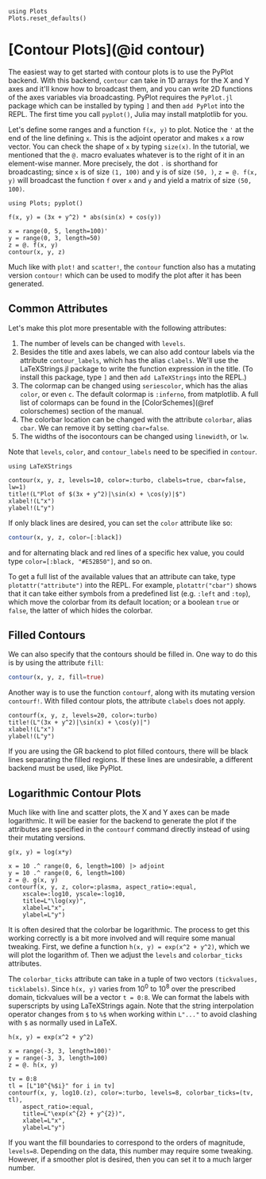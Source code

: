 ```@setup contour
using Plots
Plots.reset_defaults()
```

# [Contour Plots](@id contour)

The easiest way to get started with contour plots is to use the PyPlot backend. With this backend, `contour` can
take in 1D arrays for the X and Y axes and it'll know how to broadcast them, and you can write 2D functions of the
axes variables via broadcasting. PyPlot requires the `PyPlot.jl` package which can be installed by typing `]` and
then `add PyPlot` into the REPL. The first time you call `pyplot()`, Julia may install matplotlib for you.

Let's define some ranges and a function `f(x, y)` to plot. Notice the `'` at the end of the line defining `x`. 
This is the adjoint operator and makes `x` a row vector. You can check the shape of `x` by typing `size(x)`. In the
tutorial, we mentioned that the `@.` macro evaluates whatever is to the right of it in an element-wise manner. More
precisely, the dot `.` is shorthand for broadcasting; since `x` is of size `(1, 100)` and y is of size `(50, )`, 
`z = @. f(x, y)` will broadcast the function `f` over `x` and `y` and yield a matrix of size `(50, 100)`.

```@example contour
using Plots; pyplot()

f(x, y) = (3x + y^2) * abs(sin(x) + cos(y))

x = range(0, 5, length=100)'
y = range(0, 3, length=50)
z = @. f(x, y)
contour(x, y, z)
```

Much like with `plot!` and `scatter!`, the `contour` function also has a mutating version `contour!` which can be
used to modify the plot after it has been generated.

## Common Attributes

Let's make this plot more presentable with the following attributes:

1. The number of levels can be changed with `levels`. 
2. Besides the title and axes labels, we can also add contour labels via the attribute `contour_labels`, which has the
alias `clabels`. We'll use the LaTeXStrings.jl package to write the function expression in the title. (To install this
package, type `]` and then `add LaTeXStrings` into the REPL.)
3. The colormap can be changed using `seriescolor`, which has the alias `color`, or even `c`. The default colormap is 
`:inferno`, from matplotlib. A full list of colormaps can be found in the [ColorSchemes](@ref colorschemes) section of 
the manual.
4. The colorbar location can be changed with the attribute `colorbar`, alias `cbar`. We can remove it by setting
`cbar=false`.
5. The widths of the isocontours can be changed using `linewidth`, or `lw`.

Note that `levels`, `color`, and `contour_labels` need to be specified in `contour`.

```@example contour
using LaTeXStrings

contour(x, y, z, levels=10, color=:turbo, clabels=true, cbar=false, lw=1)
title!(L"Plot of $(3x + y^2)|\sin(x) + \cos(y)|$")
xlabel!(L"x")
ylabel!(L"y")
```

If only black lines are desired, you can set the `color` attribute like so:

```julia
contour(x, y, z, color=[:black])
```

and for alternating black and red lines of a specific hex value, you could type `color=[:black, "#E52B50"]`, and so on.

To get a full list of the available values that an attribute can take, type `plotattr("attribute")` into the REPL. For
example, `plotattr("cbar")` shows that it can take either symbols from a predefined list (e.g. `:left` and `:top`), 
which move the colorbar from its default location; or a boolean `true` or `false`, the latter of which hides the 
colorbar.

## Filled Contours

We can also specify that the contours should be filled in. One way to do this is by using the attribute `fill`:

```julia
contour(x, y, z, fill=true)
```

Another way is to use the function `contourf`, along with its mutating version `contourf!`. With filled contour plots,
the attribute `clabels` does not apply.

```@example contour
contourf(x, y, z, levels=20, color=:turbo)
title!(L"(3x + y^2)|\sin(x) + \cos(y)|")
xlabel!(L"x")
ylabel!(L"y")
```

If you are using the GR backend to plot filled contours, there will be black lines separating the filled regions. If
these lines are undesirable, a different backend must be used, like PyPlot.

## Logarithmic Contour Plots

Much like with line and scatter plots, the X and Y axes can be made logarithmic. It will be easier for the backend to 
generate the plot if the attributes are specified in the `contourf` command directly instead of using their mutating
versions.

```@example contour
g(x, y) = log(x*y)

x = 10 .^ range(0, 6, length=100) |> adjoint
y = 10 .^ range(0, 6, length=100)
z = @. g(x, y)
contourf(x, y, z, color=:plasma, aspect_ratio=:equal,
    xscale=:log10, yscale=:log10,
    title=L"\log(xy)",
    xlabel=L"x",
    ylabel=L"y")
```

It is often desired that the colorbar be logarithmic. The process to get this working correctly is a bit more involved
and will require some manual tweaking. First, we define a function `h(x, y) = exp(x^2 + y^2)`, which we will plot the 
logarithm of. Then we adjust the `levels` and `colorbar_ticks` attributes.

The `colorbar_ticks` attribute can take in a tuple of two vectors `(tickvalues, ticklabels)`. Since `h(x, y)` varies
from 10<sup>0</sup> to 10<sup>8</sup> over the prescribed domain, tickvalues will be a vector `t = 0:8`. We can format
the labels with superscripts by using LaTeXStrings again. Note that the string interpolation operator changes from `$` 
to `%$` when working within `L"..."` to avoid clashing with `$` as normally used in LaTeX.

```@example contour
h(x, y) = exp(x^2 + y^2)

x = range(-3, 3, length=100)'
y = range(-3, 3, length=100)
z = @. h(x, y)

tv = 0:8
tl = [L"10^{%$i}" for i in tv]
contourf(x, y, log10.(z), color=:turbo, levels=8, colorbar_ticks=(tv, tl), 
    aspect_ratio=:equal,
    title=L"\exp(x^{2} + y^{2})", 
    xlabel=L"x", 
    ylabel=L"y")
```

If you want the fill boundaries to correspond to the orders of magnitude, `levels=8`. Depending on the data, this
number may require some tweaking. However, if a smoother plot is desired, then you can set it to a much larger number.

